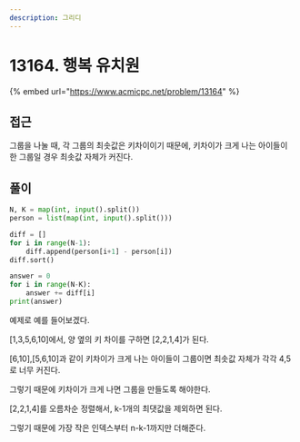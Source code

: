 ```yaml
---
description: 그리디
---
```


# 13164. 행복 유치원

{% embed url="https://www.acmicpc.net/problem/13164" %}

## 접근

그룹을 나눌 때, 각 그룹의 최솟값은 키차이이기 때문에, 키차이가 크게 나는 아이들이 한 그룹일 경우 최솟값 자체가 커진다.

## 풀이

```python
N, K = map(int, input().split())
person = list(map(int, input().split()))

diff = []
for i in range(N-1):
    diff.append(person[i+1] - person[i])
diff.sort()

answer = 0
for i in range(N-K):
    answer += diff[i]
print(answer)
```

예제로 예를 들어보겠다.

\[1,3,5,6,10]에서, 양 옆의 키 차이를 구하면 \[2,2,1,4]가 된다.

\[6,10],\[5,6,10]과 같이 키차이가 크게 나는 아이들이 그룹이면 최솟값 자체가 각각 4,5로 너무 커진다.

그렇기 때문에 키차이가 크게 나면 그룹을 만들도록 해야한다.

\[2,2,1,4]를 오름차순 정렬해서, k-1개의 최댓값을 제외하면 된다.

그렇기 때문에 가장 작은 인덱스부터 n-k-1까지만 더해준다.

